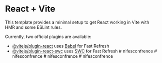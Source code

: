 # React + Vite

This template provides a minimal setup to get React working in Vite with HMR and some ESLint rules.

Currently, two official plugins are available:

- [@vitejs/plugin-react](https://github.com/vitejs/vite-plugin-react/blob/main/packages/plugin-react/README.md) uses [Babel](https://babeljs.io/) for Fast Refresh
- [@vitejs/plugin-react-swc](https://github.com/vitejs/vite-plugin-react-swc) uses [SWC](https://swc.rs/) for Fast Refresh
#   n i f e s c o n f r e n c e  
 #   n i f e s c o n f r e n c e  
 #   n i f e s c o n f r e n c e  
 #   n i f e s c o n f r e n c e  
 